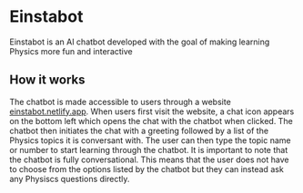 # Einstabot
Einstabot is an AI chatbot developed with the goal of making learning Physics more fun and interactive

## How it works
The chatbot is made accessible to users through a website [einstabot.netlify.app](https://einstabot.netlify.app).
When users first visit the website, a chat icon appears on the bottom left which opens the chat with the chatbot when clicked.
The chatbot then initiates the chat with a greeting followed by a list of the Physics topics it is conversant with.
The user can then type the topic name or number to start learning through the chatbot. It is important to note that the chatbot is fully conversational.
This means that the user does not have to choose from the options listed by the chatbot but they can instead ask any Physiscs questions directly. 


